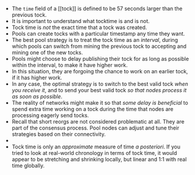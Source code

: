 - The `time` field of a [[tock]] is defined to be 57 seconds larger than the previous tock.
- It is important to understand what tocktime is and is not.
- Tock time is *not* the exact time that a tock was created.
- Pools can create tocks with a particular timestamp any time they want.
- The best pool strategy is to treat the tock time as an *interval*, during which pools can switch from mining the previous tock to accepting and mining one of the new tocks.
- Pools might choose to delay publishing their tock for as long as possible within the interval, to make it have higher work.
- In this situation, they are forgoing the chance to work on an earlier tock, if it has higher work.
- In any case, the optimal strategy is to switch to the best valid tock *when you receive it*, and to send your best valid tock *so that nodes process it as soon as possible*.
- The reality of networks might make it so that *some delay is beneficial* to spend extra time working on a tock during the time that nodes are processing eagerly send tocks.
- Recall that short reorgs are not considered problematic at all. They are part of the consensus process. Pool nodes can adjust and tune their strategies based on their connectivity.
-
- Tock time is only an *approximate* measure of time *a posteriori*. If you tried to look at real-world chronology in terms of tock time, it would appear to be stretching and shrinking locally, but linear and 1:1 with real time globally.